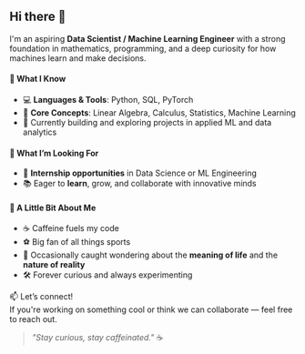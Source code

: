## Hi there 👋

I'm an aspiring **Data Scientist / Machine Learning Engineer** with a strong foundation in mathematics, programming, and a deep curiosity for how machines learn and make decisions.

#### 🧠 What I Know
- 💻 **Languages & Tools**: Python, SQL, PyTorch  
- 📐 **Core Concepts**: Linear Algebra, Calculus, Statistics, Machine Learning  
- 🧪 Currently building and exploring projects in applied ML and data analytics

#### 🚀 What I’m Looking For
- 💼 **Internship opportunities** in Data Science or ML Engineering  
- 📚 Eager to **learn**, grow, and collaborate with innovative minds  

#### 🎯 A Little Bit About Me
- ☕ Caffeine fuels my code  
- ⚽ Big fan of all things sports  
- 🌌 Occasionally caught wondering about the **meaning of life** and the **nature of reality**  
- 🛠️ Forever curious and always experimenting

📫 Let’s connect!  
If you're working on something cool or think we can collaborate — feel free to reach out.

> _"Stay curious, stay caffeinated."_ ☕
